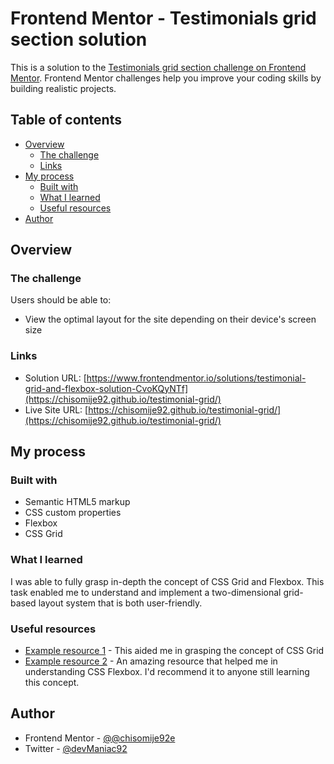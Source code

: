 # Frontend Mentor - Testimonials grid section solution

This is a solution to the [Testimonials grid section challenge on Frontend Mentor](https://www.frontendmentor.io/challenges/testimonials-grid-section-Nnw6J7Un7). Frontend Mentor challenges help you improve your coding skills by building realistic projects. 

## Table of contents

- [Overview](#overview)
  - [The challenge](#the-challenge)
  - [Links](#links)
- [My process](#my-process)
  - [Built with](#built-with)
  - [What I learned](#what-i-learned)
  - [Useful resources](#useful-resources)
- [Author](#author)


## Overview

### The challenge

Users should be able to:

- View the optimal layout for the site depending on their device's screen size


### Links

- Solution URL: [https://www.frontendmentor.io/solutions/testimonial-grid-and-flexbox-solution-CvoKQyNTf](https://chisomije92.github.io/testimonial-grid/)
- Live Site URL: [https://chisomije92.github.io/testimonial-grid/](https://chisomije92.github.io/testimonial-grid/)

## My process

### Built with

- Semantic HTML5 markup
- CSS custom properties
- Flexbox
- CSS Grid


### What I learned
I was able to fully grasp in-depth the concept of CSS Grid and Flexbox. This task enabled me to understand and implement a two-dimensional grid-based layout system that is both user-friendly.



### Useful resources

- [Example resource 1](https://web.dev/learn/css/grid/) - This aided me in grasping the concept of CSS Grid
- [Example resource 2](https://web.dev/learn/css/flexbox/) - An amazing resource that helped me in understanding CSS Flexbox. I'd recommend it to anyone still learning this concept.


## Author

- Frontend Mentor - [@@chisomije92e](https://www.frontendmentor.io/profile/chisomije92)
- Twitter - [@devManiac92](https://twitter.com/devManiac92)


